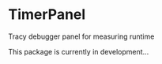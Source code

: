 # TimerPanel

Tracy debugger panel for measuring runtime

This package is currently in development...
